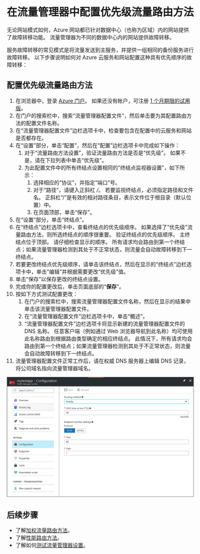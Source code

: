 <properties
    pageTitle="使用 Azure 流量管理器配置优先级流量路由方法 | Azure"
    description="本文介绍如何在流量管理器中配置优先级流量路由方法"
    services="traffic-manager"
    documentationcenter=""
    author="kumudd"
    manager="timlt"
    editor=""
    translationtype="Human Translation" />
<tags
    ms.assetid="6dca6de1-18f7-4962-bd98-6055771fab22"
    ms.service="traffic-manager"
    ms.devlang="na"
    ms.topic="article"
    ms.tgt_pltfrm="na"
    ms.workload="infrastructure-services"
    ms.date="03/20/2017"
    wacn.date="05/02/2017"
    ms.author="kumud"
    ms.sourcegitcommit="78da854d58905bc82228bcbff1de0fcfbc12d5ac"
    ms.openlocfilehash="6137f622a01d4f768c051a86d667ac9a6886c231"
    ms.lasthandoff="04/22/2017" />

# <a name="configure-priority-traffic-routing-method-in-traffic-manager"></a>在流量管理器中配置优先级流量路由方法

无论网站模式如何，Azure 网站都已针对数据中心（也称为区域）内的网站提供了故障转移功能。 流量管理器为不同的数据中心内的网站提供故障转移。

服务故障转移的常见模式是将流量发送到主服务，并提供一组相同的备份服务进行故障转移。 以下步骤说明如何对 Azure 云服务和网站配置这种具有优先顺序的故障转移：

## <a name="to-configure-the-priority-traffic-routing-method"></a>配置优先级流量路由方法

1. 在浏览器中，登录 [Azure 门户](http://portal.azure.cn)。 如果还没有帐户，可注册 [1 个月期限的试用版](/pricing/1rmb-trial/)。 
2. 在门户的搜索栏中，搜索“流量管理器配置文件”，然后单击要为其配置路由方法的配置文件名称。
3. 在“流量管理器配置文件”边栏选项卡中，检查要包含在配置中的云服务和网站是否都存在。
4. 在“设置”部分，单击“配置”，然后在“配置”边栏选项卡中完成如下操作：
    1. 对于“流量路由方法设置”，验证流量路由方法是否是“优先级”。 如果不是，请在下拉列表中单击“优先级”。
    2. 为此配置文件中的所有终结点设置相同的“终结点监视器设置”，如下所示：
        1. 选择相应的“协议”，并指定“端口”号。 
        2. 对于“路径”，请键入正斜杠 */*。 若要监视终结点，必须指定路径和文件名。 正斜杠“/”是有效的相对路径条目，表示文件位于根目录（默认位置）中。
        3. 在页面顶部，单击“保存”。
5. 在“设置”部分，单击“终结点”。
6. 在“终结点”边栏选项卡中，查看终结点的优先级顺序。 如果选择了“优先级”流量路由方法，则所选终结点的顺序很重要。 验证终结点的优先级顺序。  主终结点位于顶部。 请仔细检查显示的顺序。 所有请求均会路由到第一个终结点；如果流量管理器检测到其处于不正常状态，则流量会自动故障转移到下一终结点。 
7. 若要更改终结点优先级顺序，请单击该终结点，然后在显示的“终结点”边栏选项卡中，单击“编辑”并根据需要更改“优先级”值。 
8. 单击“保存”以保存更改的终结点设置。
9. 完成你的配置更改后，单击页面底部的“**保存**”。
10. 按如下方式测试配置更改：
    1.    在门户的搜索栏中，搜索流量管理器配置文件名称，然后在显示的结果中单击该流量管理器配置文件。
    2.    在“流量管理器配置文件”边栏选项卡中，单击“概述”。
    3.    “流量管理器配置文件”边栏选项卡将显示新建的流量管理器配置文件的 DNS 名称。 任意客户端（例如通过 Web 浏览器导航到此名称）均可使用此名称路由到根据路由类型确定的相应终结点。 此情况下，所有请求均会路由到第一个终结点；如果流量管理器检测到其处于不正常状态，则流量会自动故障转移到下一终结点。
11. 流量管理器配置文件正常工作后，请在权威 DNS 服务器上编辑 DNS 记录，将公司域名指向流量管理器域名。

![使用流量管理器配置优先级流量路由方法][1]

## <a name="next-steps"></a>后续步骤

- 了解[加权流量路由方法](/documentation/articles/traffic-manager-configure-weighted-routing-method/)。
- 了解[性能路由方法](/documentation/articles/traffic-manager-configure-performance-routing-method/)。
- 了解如何[测试流量管理器设置](/documentation/articles/traffic-manager-testing-settings/)。

<!--Image references-->
[1]: ./media/traffic-manager-priority-routing-method/traffic-manager-priority-routing-method.png